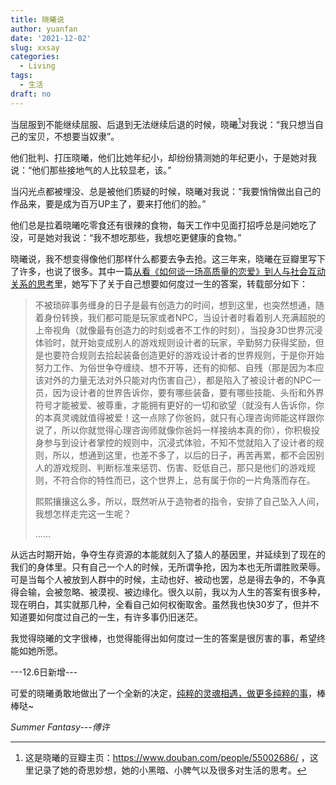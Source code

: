 ```yaml
---
title: 晓曦说
author: yuanfan
date: '2021-12-02'
slug: xxsay
categories:
  - Living
tags:
  - 生活
draft: no
---
```




<!--more-->

当屈服到不能继续屈服、后退到无法继续后退的时候，晓曦[^1]对我说：“我只想当自己的宝贝，不想要当奴隶”。

他们批判、打压晓曦，他们比她年纪小，却纷纷猜测她的年纪更小，于是她对我说：“他们那些接地气的人比较显老，该。”

当闪光点都被埋没、总是被他们质疑的时候，晓曦对我说：“我要悄悄做出自己的作品来，要是成为百万UP主了，要来打他们的脸。”

他们总是拉着晓曦吃零食还有很辣的食物，每天工作中见面打招呼总是问她吃了没，可是她对我说：“我不想吃那些，我想吃更健康的食物。”

晓曦说，我不想变得像他们那样什么都要去争去抢。这三年来，晓曦在豆瓣里写下了许多，也说了很多。其中一篇[从看《如何谈一场高质量的恋爱》到人与社会互动关系的思考](https://www.douban.com/note/812627509/)里，她写下了关于自己想要如何度过一生的答案，转载部分如下：

>不被琐碎事务缠身的日子是最有创造力的时间，想到这里，也突然想通，随着身份转换，我们都可能是玩家或者NPC，当设计者时看着别人充满超脱的上帝视角（就像最有创造力的时刻或者不工作的时刻），当投身3D世界沉浸体验时，就开始变成别人的游戏规则设计者的玩家，辛勤努力获得奖励，但是也要符合规则去拾起装备创造更好的游戏设计者的世界规则，于是你开始努力工作、为俗世争夺缠绕、想不开等，还有的抑郁、自残（那是因为本应该对外的力量无法对外只能对内伤害自己），都是陷入了被设计者的NPC一员，因为设计者的世界告诉你，要有哪些装备，要有哪些技能、头衔和外界符号才能被爱、被尊重，才能拥有更好的一切和欲望（就没有人告诉你，你的本真灵魂就值得被爱！这一点除了你爸妈，就只有心理咨询师能这样跟你说了，所以你就觉得心理咨询师就像你爸妈一样接纳本真的你），你积极投身参与到设计者掌控的规则中，沉浸式体验，不知不觉就陷入了设计者的规则，所以，想通到这里，也差不多了，以后的日子，再苦再累，都不会因别人的游戏规则、判断标准来惩罚、伤害、贬低自己，那只是他们的游戏规则，不符合你的特性而已，这个世界上，总有属于你的一片角落而存在。
>
>熙熙攘攘这么多，所以，既然听从于造物者的指令，安排了自己坠入人间，我想怎样走完这一生呢？
>
>……

从远古时期开始，争夺生存资源的本能就刻入了猿人的基因里，并延续到了现在的我们的身体里。只有自己一个人的时候，无所谓争抢，因为本也无所谓胜败荣辱。可是当每个人被放到人群中的时候，主动也好、被动也罢，总是得去争的，不争真得会输，会被忽略、被漠视、被边缘化。很久以前，我以为人生的答案有很多种，现在明白，其实就那几种，全看自己如何权衡取舍。虽然我也快30岁了，但并不知道要如何度过自己的一生，有许多事仍旧迷茫。

我觉得晓曦的文字很棒，也觉得能得出如何度过一生的答案是很厉害的事，希望终能如她所愿。
  
---12.6日新增---  
  
可爱的晓曦勇敢地做出了一个全新的决定，[纯粹的灵魂相遇，做更多纯粹的事](https://mp.weixin.qq.com/s/UAUO4jybCC4iPv7nb2-hMw)，棒棒哒~

[^1]:这是晓曦的豆瓣主页：https://www.douban.com/people/55002686/ ，这里记录了她的奇思妙想，她的小黑暗、小脾气以及很多对生活的思考。

*Summer Fantasy---傅许*
